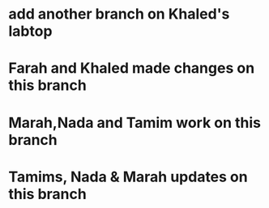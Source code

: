 
# add another branch on Khaled's labtop

# Farah and Khaled made changes on this branch

# Marah,Nada and Tamim work on this branch

# Tamims, Nada & Marah updates on this branch


